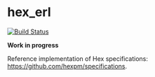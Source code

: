hex_erl
=====

[![Build Status](https://travis-ci.org/hexpm/hex_erl.svg?branch=master)](https://travis-ci.org/hexpm/hex_erl)

**Work in progress**

Reference implementation of Hex specifications: https://github.com/hexpm/specifications.
